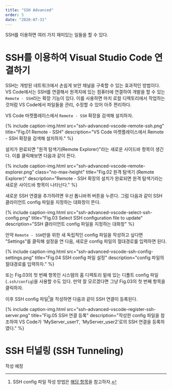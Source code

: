 ```yaml
---
title: "SSH Advanced"
order: 5
date: "2020-07-31"
---
```


SSH를 이용하면 여러 가지 재미있는 일들을 할 수 있다.

# SSH를 이용하여 Visual Studio Code 연결하기

SSH는 개방된 네트워크에서 손쉽게 보안 채널을 구축할 수 있는 효과적인 방법이다. VS Code에서는 SSH를 연결해서 원격지에 있는 컴퓨터에 연결하여 개발을 할 수 있는 `Remote - SSH`라는 확장 기능이 있다. 이를 사용하면 마치 로컬 디렉토리에서 작업하는 것처럼 VS Code에서 파일들을 관리, 수정할 수 있어 아주 편리하다.

VS Code 마켓플레이스에서 `Remote - SSH` 확장을 검색해 설치하자.

{% include caption-img.html src="ssh-advanced-vscode-remote-ssh.png" title="Fig.01 Remote - SSH" description="VS Code 마켓플레이스에서 Remote - SSH 확장을 검색해 설치하자." %}

설치가 완료되면 "원격 탐색기(Remote Explorer)"라는 새로운 사이드바 항목이 생긴다. 이를 클릭해보면 다음과 같이 뜬다.

{% include caption-img.html src="ssh-advanced-vscode-remote-explorer.png" class="no-max-height" title="Fig.02 원격 탐색기 (Remote Explorer)" description="Remote - SSH 확장의 설치가 완료되면 원격 탐색기라는 새로운 사이드바 항목이 나타난다." %}

새로운 SSH 연결을 추가하려면 우선 톱니바퀴 버튼을 누른다. 그럼 다음과 같이 SSH 클라이언트 config 파일을 지정하는 대화창이 뜬다.

{% include caption-img.html src="ssh-advanced-vscode-select-ssh-config.png" title="Fig.03 Select SSH configuration file to update" description="SSH 클라이언트 config 파일을 지정하는 대화창" %}

만약 `Remote - SSH`만을 위한 새 독립적인 config 파일을 작성하고 싶다면 "Settings"를 클릭해 설정을 연 다음, 새로운 config 파일의 절대경로를 입력하면 된다.

{% include caption-img.html src="ssh-advanced-vscode-ssh-config-settings.png" title="Fig.04 SSH config 파일 설정" description="config 파일의 절대경로를 입력하자." %}

또는 Fig.03의 첫 번째 항목인 시스템의 홈 디렉토리 밑에 있는 디폴트 config 파일(`.ssh/config`)을 사용할 수도 있다. 만약 잘 모르겠다면 그냥 Fig.03의 첫 번째 항목을 클릭하자.

이후 SSH config 파일[^1]을 작성하면 다음과 같이 SSH 연결이 등록된다.

[^1]: SSH config 파일 작성 방법은 [해당 항목](/web_server/04-ssh#kramdown_openssh-클라이언트-config-파일)을 참고하자.

{% include caption-img.html src="ssh-advanced-vscode-register-ssh-server.png" title="Fig.05 SSH 연결 등록" description="작성한 config 파일을 참조하여 VS Code가 'MyServer_user1', 'MyServer_user2'로의 SSH 연결을 등록하였다." %}

# SSH 터널링 (SSH Tunneling)

작성 예정